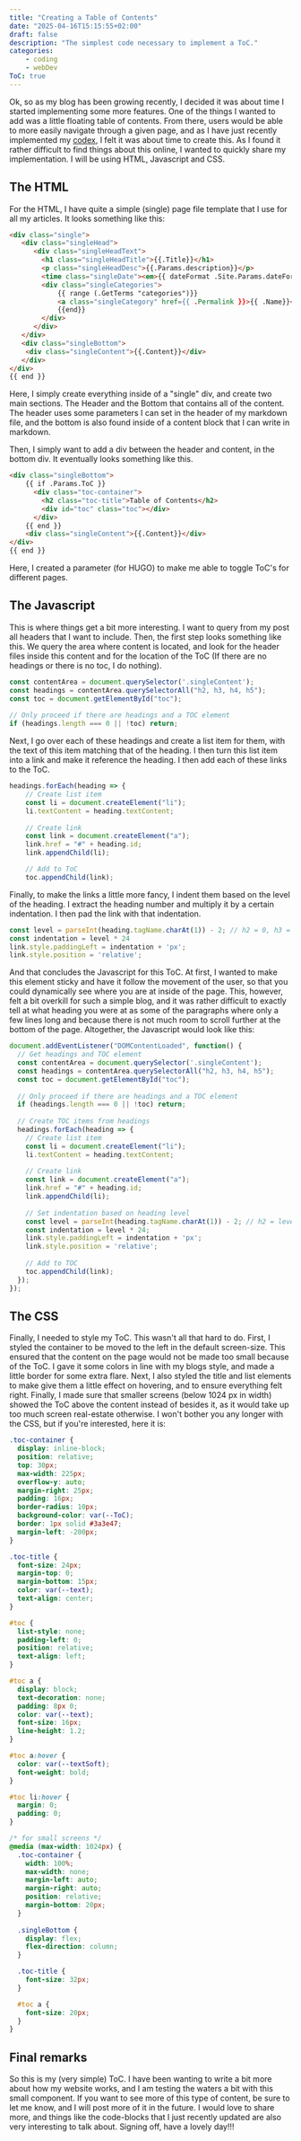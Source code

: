 ```yaml
---
title: "Creating a Table of Contents"
date: "2025-04-16T15:15:55+02:00"
draft: false
description: "The simplest code necessary to implement a ToC."
categories: 
    - coding
    - webDev
ToC: true
---
```


Ok, so as my blog has been growing recently, I decided it was about time I started implementing some more features. One of the things I wanted to add was a little floating table of contents. From there, users would be able to more easily navigate through a given page, and as I have just recently implemented my [codex](https://paulstapel.com/codex/codex-meae-mentis/), I felt it was about time to create this. As I found it rather difficult to find things about this online, I wanted to quickly share my implementation. I will be using HTML, Javascript and CSS. 

## The HTML 
For the HTML, I have quite a simple (single) page file template that I use for all my articles. It looks something like this: 

```HTML
<div class="single">
   <div class="singleHead">
      <div class="singleHeadText">
        <h1 class="singleHeadTitle">{{.Title}}</h1> 
        <p class="singleHeadDesc">{{.Params.description}}</p>
        <time class="singleDate"><em>{{ dateFormat .Site.Params.dateFormat .Date }}</em></time>
        <div class="singleCategories">
            {{ range (.GetTerms "categories")}}
            <a class="singleCategory" href={{ .Permalink }}>{{ .Name}}</a> 
            {{end}}
        </div>
      </div>
   </div>
   <div class="singleBottom">
    <div class="singleContent">{{.Content}}</div>
   </div>
</div>
{{ end }}
```
Here, I simply create everything inside of a "single" div, and create two main sections. The Header and the Bottom that contains all of the content. The header uses some parameters I can set in the header of my markdown file, and the bottom is also found inside of a content block that I can write in markdown. 

Then, I simply want to add a div between the header and content, in the bottom div. It eventually looks something like this. 

```HTML
<div class="singleBottom">
    {{ if .Params.ToC }}
      <div class="toc-container">
        <h2 class="toc-title">Table of Contents</h2>
        <div id="toc" class="toc"></div>
      </div>
    {{ end }}
    <div class="singleContent">{{.Content}}</div>
</div>
{{ end }}
```
Here, I created a parameter (for HUGO) to make me able to toggle ToC's for different pages. 

## The Javascript

This is where things get a bit more interesting. I want to query from my post all headers that I want to include. Then, the first step looks something like this. We query the area where content is located, and look for the header files inside this content and for the location of the ToC (If there are no headings or there is no toc, I do nothing).  

```Javascript
const contentArea = document.querySelector('.singleContent');
const headings = contentArea.querySelectorAll("h2, h3, h4, h5");
const toc = document.getElementById("toc");
  
// Only proceed if there are headings and a TOC element
if (headings.length === 0 || !toc) return;
```

Next, I go over each of these headings and create a list item for them, with the text of this item matching that of the heading. I then turn this list item into a link and make it reference the heading. I then add each of these links to the ToC. 

```Javascript
headings.forEach(heading => {
    // Create list item
    const li = document.createElement("li");
    li.textContent = heading.textContent;
    
    // Create link
    const link = document.createElement("a");
    link.href = "#" + heading.id;
    link.appendChild(li);

    // Add to ToC
    toc.appendChild(link);
```

Finally, to make the links a little more fancy, I indent them based on the level of the heading. I extract the heading number and multiply it by a certain indentation. I then pad the link with that indentation. 

```Javascript
const level = parseInt(heading.tagName.charAt(1)) - 2; // h2 = 0, h3 = 1, etc.
const indentation = level * 24
link.style.paddingLeft = indentation + 'px';
link.style.position = 'relative';
```

And that concludes the Javascript for this ToC. At first, I wanted to make this element sticky and have it follow the movement of the user, so that you could dynamically see where you are at inside of the page. This, however, felt a bit overkill for such a simple blog, and it was rather difficult to exactly tell at what heading you were at as some of the paragraphs where only a few lines long and because there is not much room to scroll further at the bottom of the page. Altogether, the Javascript would look like this:

```Javascript
document.addEventListener("DOMContentLoaded", function() {
  // Get headings and TOC element
  const contentArea = document.querySelector('.singleContent');
  const headings = contentArea.querySelectorAll("h2, h3, h4, h5");
  const toc = document.getElementById("toc");
  
  // Only proceed if there are headings and a TOC element
  if (headings.length === 0 || !toc) return;
  
  // Create TOC items from headings
  headings.forEach(heading => {
    // Create list item
    const li = document.createElement("li");
    li.textContent = heading.textContent;
    
    // Create link
    const link = document.createElement("a");
    link.href = "#" + heading.id;
    link.appendChild(li);
    
    // Set indentation based on heading level
    const level = parseInt(heading.tagName.charAt(1)) - 2; // h2 = level 0, h3 = level 1, etc.
    const indentation = level * 24;
    link.style.paddingLeft = indentation + 'px';
    link.style.position = 'relative';
    
    // Add to TOC
    toc.appendChild(link);
  });
});
```

## The CSS

Finally, I needed to style my ToC. This wasn't all that hard to do. First, I styled the container to be moved to the left in the default screen-size. This ensured that the content on the page would not be made too small because of the ToC. I gave it some colors in line with my blogs style, and made a little border for some extra flare. Next, I also styled the title and list elements to make give them a little effect on hovering, and to ensure everything felt right. Finally, I made sure that smaller screens (below 1024 px in width) showed the ToC above the content instead of besides it, as it would take up too much screen real-estate otherwise. I won't bother you any longer with the CSS, but if you're interested, here it is: 

```CSS
.toc-container {
  display: inline-block;
  position: relative;
  top: 30px;
  max-width: 225px; 
  overflow-y: auto;
  margin-right: 25px;
  padding: 16px;
  border-radius: 10px;
  background-color: var(--ToC); 
  border: 1px solid #3a3e47;
  margin-left: -200px;
}

.toc-title {
  font-size: 24px;
  margin-top: 0;
  margin-bottom: 15px;
  color: var(--text);
  text-align: center;
}

#toc {
  list-style: none;
  padding-left: 0;
  position: relative;
  text-align: left;
}

#toc a {
  display: block;
  text-decoration: none;
  padding: 8px 0;
  color: var(--text); 
  font-size: 16px;
  line-height: 1.2;
}

#toc a:hover {
  color: var(--textSoft);
  font-weight: bold;
}

#toc li:hover {
  margin: 0;
  padding: 0;
}

/* for small screens */
@media (max-width: 1024px) {
  .toc-container {
    width: 100%;
    max-width: none;
    margin-left: auto;
    margin-right: auto;
    position: relative;
    margin-bottom: 20px;
  }
  
  .singleBottom {
    display: flex;
    flex-direction: column;
  }

  .toc-title {
    font-size: 32px;
  }

  #toc a {
    font-size: 20px;
  }
}
```
## Final remarks
So this is my (very simple) ToC. I have been wanting to write a bit more about how my website works, and I am testing the waters a bit with this small component. If you want to see more of this type of content, be sure to let me know, and I will post more of it in the future. I would love to share more, and things like the code-blocks that I just recently updated are also very interesting to talk about. Signing off, have a lovely day!!!

